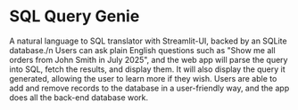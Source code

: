 # SQL Query Genie
A natural language to SQL translator with Streamlit-UI, backed by an SQLite database./n
Users can ask plain English questions such as "Show me all orders from John Smith in July 2025", and the web app will parse the query into SQL, fetch the results, and display them. It will also display the query it generated, allowing the user to learn more if they wish. Users are able to add and remove records to the database in a user-friendly way, and the app does all the back-end database work.



